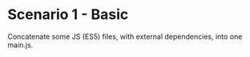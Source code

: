 # Scenario 1 - Basic

Concatenate some JS (ES5) files, with external dependencies, into one main.js.